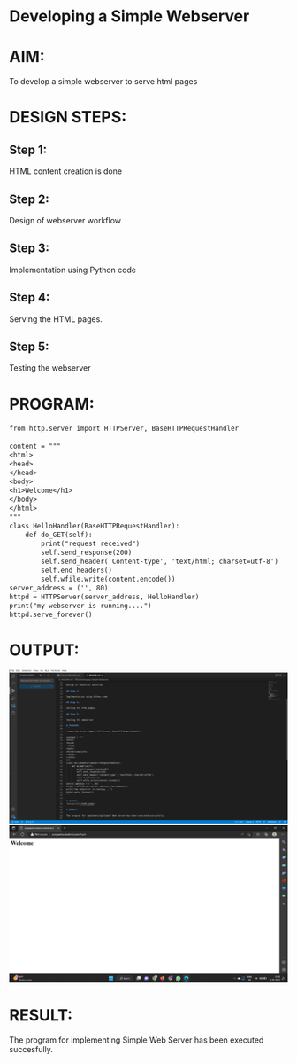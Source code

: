 # Developing a Simple Webserver

# AIM:
To develop a simple webserver to serve html pages


# DESIGN STEPS:

## Step 1:

HTML content creation is done

## Step 2:

Design of webserver workflow

## Step 3:

Implementation using Python code

## Step 4:

Serving the HTML pages.

## Step 5:

Testing the webserver

# PROGRAM:
```
from http.server import HTTPServer, BaseHTTPRequestHandler

content = """
<html>
<head>
</head>
<body>
<h1>Welcome</h1>
</body>
</html>
"""
class HelloHandler(BaseHTTPRequestHandler):
    def do_GET(self):
        print("request received")
        self.send_response(200)
        self.send_header('Content-type', 'text/html; charset=utf-8')
        self.end_headers()
        self.wfile.write(content.encode())
server_address = ('', 80)
httpd = HTTPServer(server_address, HelloHandler)
print("my webserver is running....")
httpd.serve_forever()
```

# OUTPUT:
![](./ex01code.png)
![output](./ex01.jpeg)

# RESULT:

The program for implementing Simple Web Server has been executed succesfully.
